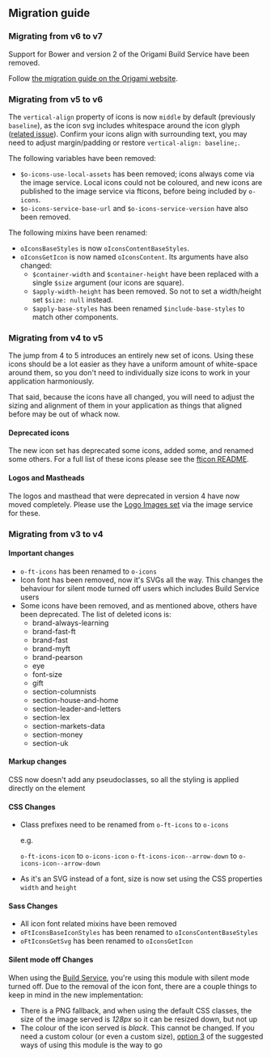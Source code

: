 ## Migration guide

### Migrating from v6 to v7


Support for Bower and version 2 of the Origami Build Service have been removed.

Follow [the migration guide on the Origami website](https://origami.ft.com/documentation/tutorials/bower-to-npm/).

### Migrating from v5 to v6


The `vertical-align` property of icons is now `middle` by default (previously `baseline`), as the icon svg includes whitespace around the icon glyph ([related issue](https://github.com/Financial-Times/o-icons/issues/58)). Confirm your icons align with surrounding text, you may need to adjust margin/padding or restore `vertical-align: baseline;`.

The following variables have been removed:
- `$o-icons-use-local-assets` has been removed; icons always come via the image service. Local icons could not be coloured, and new icons are published to the image service via fticons, before being included by `o-icons`.
- `$o-icons-service-base-url` and `$o-icons-service-version` have also been removed.

The following mixins have been renamed:
- `oIconsBaseStyles` is now `oIconsContentBaseStyles`.
- `oIconsGetIcon` is now named `oIconsContent`. Its arguments have also changed:
	- `$container-width` and `$container-height` have been replaced with a single `$size` argument (our icons are square).
	- `$apply-width-height` has been removed. So not to set a width/height set `$size: null` instead.
	- `$apply-base-styles` has been renamed `$include-base-styles` to match other components.

### Migrating from v4 to v5

The jump from 4 to 5 introduces an entirely new set of icons. Using these icons should be a lot easier as they have a uniform amount of white-space around them, so you don't need to individually size icons to work in your application harmoniously.

That said, because the icons have all changed, you will need to adjust the sizing and alignment of them in your application as things that aligned before may be out of whack now.


#### Deprecated icons
The new icon set has deprecated some icons, added some, and renamed some others. For a full list of these icons please see the [fticon README](http://github.com/financial-times/fticon).

#### Logos and Mastheads
The logos and masthead that were deprecated in version 4 have now moved completely. Please use the [Logo Images set](http://github.com/financial-times/logo-images) via the image service for these.

### Migrating from v3 to v4

#### Important changes

* `o-ft-icons` has been renamed to `o-icons`
* Icon font has been removed, now it's SVGs all the way. This changes the behaviour for silent mode turned off users which includes Build Service users
* Some icons have been removed, and as mentioned above, others have been deprecated. The list of deleted icons is:
	- brand-always-learning
	- brand-fast-ft
	- brand-fast
	- brand-myft
	- brand-pearson
	- eye
	- font-size
	- gift
	- section-columnists
	- section-house-and-home
	- section-leader-and-letters
	- section-lex
	- section-markets-data
	- section-money
	- section-uk

#### Markup changes

CSS now doesn't add any pseudoclasses, so all the styling is applied directly on the element

#### CSS Changes

* Class prefixes need to be renamed from `o-ft-icons` to `o-icons`

	e.g.

	`o-ft-icons-icon` to `o-icons-icon`
	`o-ft-icons-icon--arrow-down` to `o-icons-icon--arrow-down`

* As it's an SVG instead of a font, size is now set using the CSS properties `width` and `height`

#### Sass Changes

* All icon font related mixins have been removed
* `oFtIconsBaseIconStyles` has been renamed to `oIconsContentBaseStyles`
* `oFtIconsGetSvg` has been renamed to `oIconsGetIcon`

#### Silent mode off Changes

When using the [Build Service](https://origami-build.ft.com), you're using this module with silent mode turned off. Due to the removal of the icon font, there are a couple things to keep in mind in the new implementation:

* There is a PNG fallback, and when using the default CSS classes, the size of the image served is _128px_ so it can be resized down, but not up
* The colour of the icon served is _black_. This cannot be changed. If you need a custom colour (or even a custom size), [option 3](#3-manually-using-the-responsive-image-service) of the suggested ways of using this module is the way to go

